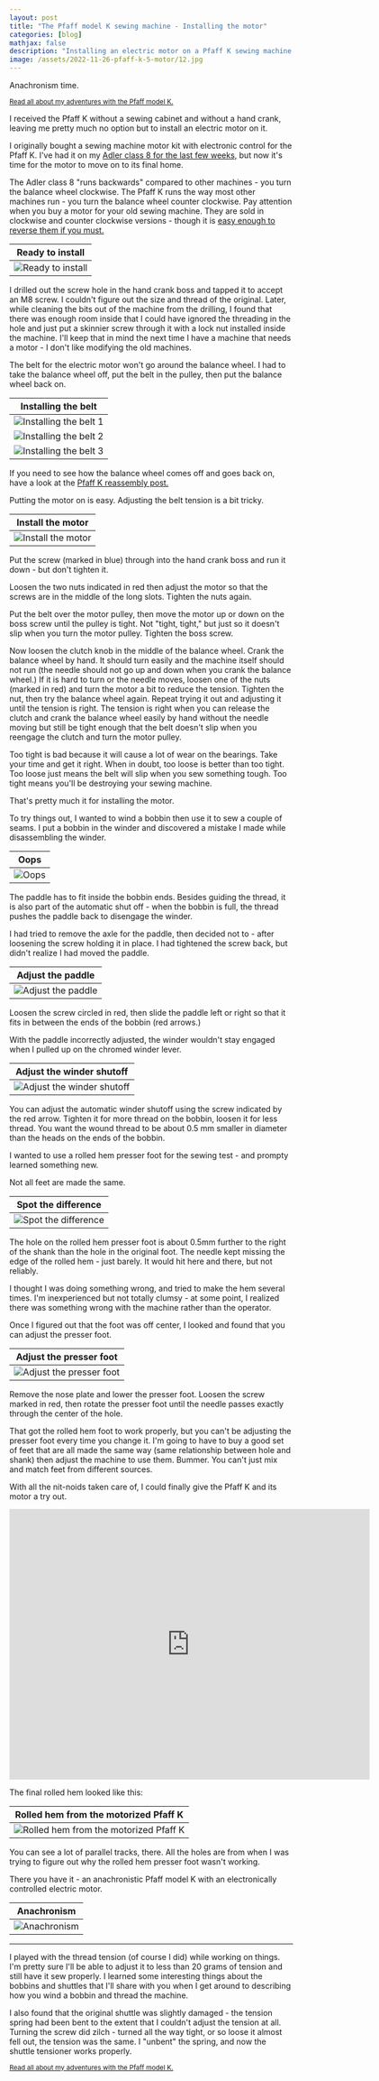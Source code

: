 ```yaml
---
layout: post
title: "The Pfaff model K sewing machine - Installing the motor"
categories: [blog]
mathjax: false
description: "Installing an electric motor on a Pfaff K sewing machine then fixing a couple of small problems."
image: /assets/2022-11-26-pfaff-k-5-motor/12.jpg
---
```

Anachronism time.

<sub>[Read all about my adventures with the Pfaff model K.](pfaff-k-toc)</sub> 

I received the Pfaff K without a sewing cabinet and without a hand crank, leaving me pretty much no option but to install an electric motor on it.

I originally bought a sewing machine motor kit with electronic control for the Pfaff K.  I've had it on my [Adler class 8 for the last few weeks,](sewingmachinemotor) but now it's time for the motor to move on to its final home.

The Adler class 8 "runs backwards" compared to other machines - you turn the balance wheel clockwise.  The Pfaff K runs the way most other machines run - you turn the balance wheel counter clockwise.  Pay attention when you buy a motor for your old sewing machine.  They are sold in clockwise and counter clockwise versions - though it is [easy enough to reverse them if you must.](universalmotor)

|Ready to install|
|----------------|
|![Ready to install](/assets/2022-11-26-pfaff-k-5-motor/1.jpg)|

I drilled out the screw hole in the hand crank boss and tapped it to accept an M8 screw.  I couldn't figure out the size and thread  of the original.  Later, while cleaning the bits out of the machine from the drilling, I found that there was enough room inside that I could have ignored the threading in the hole and just put a skinnier screw through it with a lock nut installed inside the machine.  I'll keep that in mind the next time I have a machine that needs a motor - I don't like modifying the old machines.

The belt for the electric motor won't go around the balance wheel.  I had to take the balance wheel off, put the belt in the pulley, then put the balance wheel back on.

|Installing the belt|
|-------------------|
|![Installing the belt 1](/assets/2022-11-26-pfaff-k-5-motor/2.jpg)|
|![Installing the belt 2](/assets/2022-11-26-pfaff-k-5-motor/3.jpg)|
|![Installing the belt 3](/assets/2022-11-26-pfaff-k-5-motor/4.jpg)|

If you need to see how the balance wheel comes off and goes back on, have a look at the [Pfaff K reassembly post.](pfaff-k-4-reassembly)

Putting the motor on is easy.  Adjusting the belt tension is a bit tricky.

|Install the motor|
|-----------------|
|![Install the motor](/assets/2022-11-26-pfaff-k-5-motor/5.jpg)|

Put the screw (marked in blue) through into the hand crank boss and run it down - but don't tighten it.  

Loosen the two nuts indicated in red then adjust the motor so that the screws are in the middle of the long slots.  Tighten the nuts again.

Put the belt over the motor pulley, then move the motor up or down on the boss screw until the pulley is tight.  Not "tight, tight," but just so it doesn't slip when you turn the motor pulley.  Tighten the boss screw.

Now loosen the clutch knob in the middle of the balance wheel.  Crank the balance wheel by hand.  It should turn easily and the machine itself should not run (the needle should not go up and down when you crank the balance wheel.)  If it is hard to turn or the needle moves, loosen one of the nuts (marked in red) and turn the motor a bit to reduce the tension.  Tighten the nut, then try the balance wheel again.  Repeat trying it out and adjusting it until the tension is right.  The tension is right when you can release the clutch and crank the balance wheel easily by hand without the needle moving but still be tight enough that the belt doesn't slip when you reengage the clutch and turn the motor pulley.

Too tight is bad because it will cause a lot of wear on the bearings.  Take your time and get it right.  When in doubt, too loose is better than too tight.  Too loose just means the belt will slip when you sew something tough.  Too tight means you'll be destroying your sewing machine.

That's pretty much it for installing the motor.

To try things out, I wanted to wind a bobbin then use it to sew a couple of seams.  I put a bobbin in the winder and discovered a mistake I made while disassembling the winder.

|Oops|
|----|
|![Oops](/assets/2022-11-26-pfaff-k-5-motor/6.jpg)|

The paddle has to fit inside the bobbin ends.  Besides guiding the thread, it is also part of the automatic shut off - when the bobbin is full, the thread pushes the paddle back to disengage the winder.

I had tried to remove the axle for the paddle, then decided not to - after loosening the screw holding it in place.   I had tightened the screw back, but didn't realize I had moved the paddle.

|Adjust the paddle|
|-----------------|
|![Adjust the paddle](/assets/2022-11-26-pfaff-k-5-motor/7.jpg)|

Loosen the screw circled in red, then slide the paddle left or right so that it fits in between the ends of the bobbin (red arrows.)

With the paddle incorrectly adjusted, the winder wouldn't stay engaged when I pulled up on the chromed winder lever.

|Adjust the winder shutoff|
|-----------------|
|![Adjust the winder shutoff](/assets/2022-11-26-pfaff-k-5-motor/8.jpg)|

You can adjust the automatic winder shutoff using the screw indicated by the red arrow.  Tighten it for more thread on the bobbin, loosen it for less thread.  You want the wound thread to be about 0.5 mm smaller in diameter than the heads on the ends of the bobbin.

I wanted to use a rolled hem presser foot for the sewing test - and prompty learned something new.

Not all feet are made the same.

|Spot the difference|
|-------------------|
|![Spot the difference](/assets/2022-11-26-pfaff-k-5-motor/9.jpg)|

The hole on the rolled hem presser foot is about 0.5mm further to the right of the shank than the hole in the original foot.  The needle kept missing the edge of the rolled hem - just barely.  It would hit here and there, but not reliably.

I thought I was doing something wrong, and tried to make the hem several times.  I'm inexperienced but not totally clumsy - at some point, I realized there was something wrong with the machine rather than the operator.

Once I figured out that the foot was off center, I looked and found that you can adjust the presser foot.

|Adjust the presser foot|
|-----------------------|
|![Adjust the presser foot](/assets/2022-11-26-pfaff-k-5-motor/10.jpg)|

Remove the nose plate and lower the presser foot. Loosen the screw marked in red, then rotate the presser foot until the needle passes exactly through the center of the hole.

That got the rolled hem foot to work properly, but you can't be adjusting the presser foot every time you change it.  I'm going to have to buy a good set of feet that are all made the same way (same relationship between hole and shank) then adjust the machine to use them.  Bummer.  You can't just mix and match feet from different sources.

With all the nit-noids taken care of, I could finally give the Pfaff K and its motor a try out.

<iframe src="https://player.vimeo.com/video/775385679?h=6b497a98ea&amp;title=0&amp;byline=0&amp;portrait=0&amp;speed=0&amp;badge=0&amp;autopause=0&amp;player_id=0&amp;app_id=58479" width="640" height="480" frameborder="0" allow="autoplay; fullscreen; picture-in-picture" allowfullscreen title="Pfaff K motor demo"></iframe>

The final rolled hem looked like this:

|Rolled hem from the motorized Pfaff K|
|-------------------------------------|
|![Rolled hem from the motorized Pfaff K](/assets/2022-11-26-pfaff-k-5-motor/11.jpg)|

You can see a lot of parallel tracks, there.  All the holes are from when I was trying to figure out why the rolled hem presser foot wasn't working.

There you have it - an anachronistic Pfaff model K with an electronically controlled electric motor.

|Anachronism|
|-----------|
|![Anachronism](/assets/2022-11-26-pfaff-k-5-motor/12.jpg)|

-------

I played with the thread tension (of course I did) while working on things.  I'm pretty sure I'll be able to adjust it to less than 20 grams of tension and still have it sew properly.  I learned some interesting things about the bobbins and shuttles that I'll share with you when I get around to describing how you wind a bobbin and thread the machine.

I also found that the original shuttle was slightly damaged - the tension spring had been bent to the extent that I couldn't adjust the tension at all.  Turning the screw did zilch - turned all the way tight, or so loose it almost fell out, the tension was the same.  I "unbent" the spring, and now the shuttle tensioner works properly.


<sub>[Read all about my adventures with the Pfaff model K.](pfaff-k-toc)</sub> 
